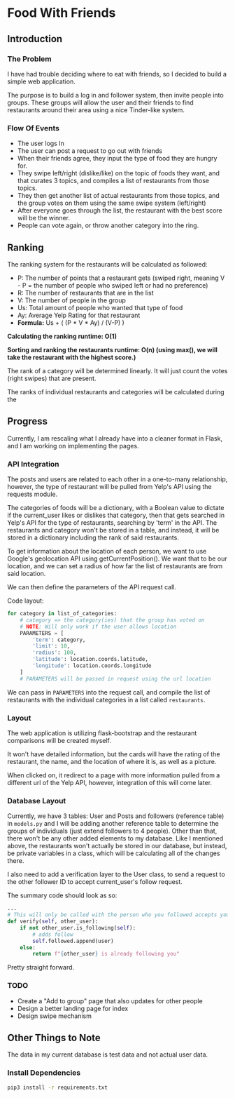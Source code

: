 # Food With Friends 

## Introduction

### The Problem

I have had trouble deciding where to eat with friends, so I decided to build a simple web application. 

The purpose is to build a log in and follower system, then invite people into groups. These groups will allow the user and their friends to find restaurants around their area using a nice Tinder-like system.

### Flow Of Events

- The user logs In
- The user can post a request to go out with friends
- When their friends agree, they input the type of food they are hungry for.
- They swipe left/right (dislike/like) on the topic of foods they want, and that curates 3 topics, and compiles a list of restaurants from those topics.
- They then get another list of actual restaurants from those topics, and the group votes on them using the same swipe system (left/right)
- After everyone goes through the list, the restaurant with the best score will be the winner. 
- People can vote again, or throw another category into the ring.

## Ranking

The ranking system for the restaurants will be calculated as followed:

- P: The number of points that a restaurant gets (swiped right, meaning V - P = the number of people who swiped left or had no preference)
- R: The number of restaurants that are in the list
- V: The number of people in the group
- Us: Total amount of people who wanted that type of food
- Ay: Average Yelp Rating for that restaurant
- **Formula:** Us + ( (P * V * Ay)  / (V-P) )

**Calculating the ranking runtime: O(1)**

**Sorting and ranking the restaurants runtime: O(n) (using max(), we will take the restaurant with the highest score.)**

The rank of a category will be determined linearly. It will just count the votes (right swipes) that are present.

The ranks of individual restaurants and categories will be calculated during the 

## Progress

Currently, I am rescaling what I already have into a cleaner format in Flask, and I am working on implementing the pages.

### API Integration

The posts and users are related to each other in a one-to-many relationship, however, the type of restaurant will be pulled from Yelp's API using the requests module. 

The categories of foods will be a dictionary, with a Boolean value to dictate if the current_user likes or dislikes that category, then that gets searched in Yelp's API for the type of restaurants, searching by 'term' in the API. The restaurants and category won't be stored in a table, and instead, it will be stored in a dictionary including the rank of said restaurants. 

To get information about the location of each person, we want to use Google's geolocation API using getCurrentPosition(). We want that to be our location, and we can set a radius of how far the list of restaurants are from said location.

We can then define the parameters of the API request call.

Code layout:

```python
for category in list_of_categories:
	# category => the category(ies) that the group has voted on 
	# NOTE: Will only work if the user allows location
	PARAMETERS = [
		'term': category,
	    'limit': 10,
    	'radius': 100,
    	'latitude': location.coords.latitude,
    	'longitude': location.coords.longitude
	]
    # PARAMETERS will be passed in request using the url location
```

We can pass in `PARAMETERS` into the request call, and compile the list of restaurants with the individual categories in a list called `restaurants`. 

### Layout

The web application is utilizing flask-bootstrap and the restaurant comparisons will be created myself. 

It won't have detailed information, but the cards will have the rating of the restaurant, the name, and the location of where it is, as well as a picture. 

When clicked on, it redirect to a page with more information pulled from a different url of the Yelp API, however, integration of this will come later.

### Database Layout

Currently, we have 3 tables: User and Posts and followers (reference table) in `models.py` and I will be adding another reference table to determine the groups of individuals (just extend followers to 4 people). Other than that, there won't be any other added elements to my database. Like I mentioned above, the restaurants won't actually be stored in our database, but instead, be private variables in a class, which will be calculating all of the changes there.

I also need to add a verification layer to the User class, to send a request to the other follower ID to accept current_user's follow request.

The summary code should look as so:

```python
...
# This will only be called with the person who you followed accepts your follow request
def verify(self, other_user):
    if not other_user.is_following(self):
        # adds follow
        self.followed.append(user)
    else:
        return f"{other_user} is already following you"
```

Pretty straight forward.

### TODO

- Create a "Add to group" page that also updates for other people
- Design a better landing page for index
- Design swipe mechanism

## Other Things to Note

The data in my current database is test data and not actual user data.



### Install Dependencies

```bash
pip3 install -r requirements.txt
```

